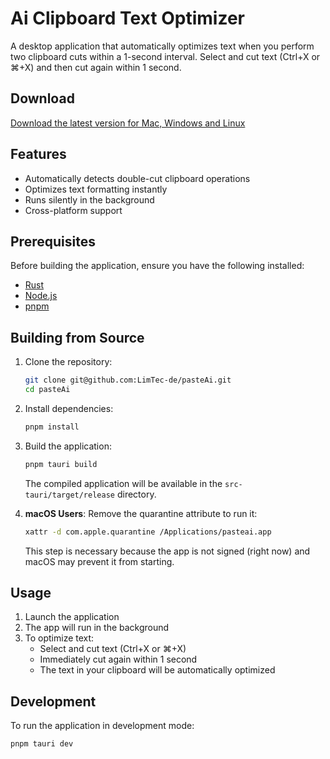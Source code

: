 # Ai Clipboard Text Optimizer

A desktop application that automatically optimizes text when you perform two clipboard cuts within a 1-second interval.
Select and cut text (Ctrl+X or ⌘+X) and then cut again within 1 second.

## Download

[Download the latest version for Mac, Windows and Linux](https://github.com/LimTec-de/pasteAi/releases/latest)

## Features

- Automatically detects double-cut clipboard operations
- Optimizes text formatting instantly
- Runs silently in the background
- Cross-platform support

## Prerequisites

Before building the application, ensure you have the following installed:
- [Rust](https://www.rust-lang.org/tools/install)
- [Node.js](https://nodejs.org/)
- [pnpm](https://pnpm.io/installation)

## Building from Source

1. Clone the repository:
   ```bash
   git clone git@github.com:LimTec-de/pasteAi.git
   cd pasteAi
   ```

2. Install dependencies:
   ```bash
   pnpm install
   ```

3. Build the application:
   ```bash
   pnpm tauri build
   ```

   The compiled application will be available in the `src-tauri/target/release` directory.

4. **macOS Users**: Remove the quarantine attribute to run it:
   ```bash
   xattr -d com.apple.quarantine /Applications/pasteai.app
   ```

   This step is necessary because the app is not signed (right now) and macOS may prevent it from starting.

## Usage

1. Launch the application
2. The app will run in the background
3. To optimize text:
   - Select and cut text (Ctrl+X or ⌘+X)
   - Immediately cut again within 1 second
   - The text in your clipboard will be automatically optimized

## Development

To run the application in development mode:
```bash
pnpm tauri dev